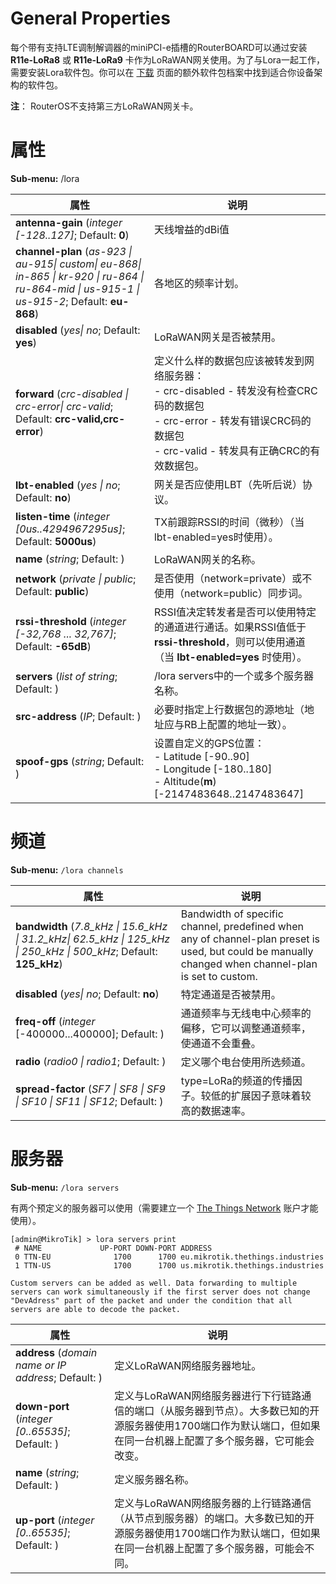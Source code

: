 # General Properties

每个带有支持LTE调制解调器的miniPCI-e插槽的RouterBOARD可以通过安装 **R11e-LoRa8** 或 **R11e-LoRa9** 卡作为LoRaWAN网关使用。为了与Lora一起工作，需要安装Lora软件包。你可以在 [下载](https://mikrotik.com/download) 页面的额外软件包档案中找到适合你设备架构的软件包。

**注**： RouterOS不支持第三方LoRaWAN网关卡。

# 属性

**Sub-menu:** /lora

| 属性                                                                                                                                            | 说明                                                                                                                                                                              |
| ----------------------------------------------------------------------------------------------------------------------------------------------- | --------------------------------------------------------------------------------------------------------------------------------------------------------------------------------- |
| **antenna-gain** (_integer [-128..127]_; Default: **0**)                                                                                        | 天线增益的dBi值                                                                                                                                                                   |
| **channel-plan** (_as-923 \| au-915\| custom\| eu-868\| in-865 \| kr-920 \| ru-864 \| ru-864-mid \| us-915-1 \| us-915-2_; Default: **eu-868**) | 各地区的频率计划。                                                                                                                                                                |
| **disabled** (_yes\| no_; Default: **yes**)                                                                                                     | LoRaWAN网关是否被禁用。                                                                                                                                                           |
| **forward** (_crc-disabled \| crc-error\| crc-valid_; Default: **crc-valid,crc-error**)                                                         | 定义什么样的数据包应该被转发到网络服务器： <br>- crc-disabled - 转发没有检查CRC码的数据包<br>- crc-error - 转发有错误CRC码的数据包<br>- crc-valid - 转发具有正确CRC的有效数据包。 |
| **lbt-enabled** (_yes \| no_; Default: **no**)                                                                                                  | 网关是否应使用LBT（先听后说）协议。                                                                                                                                               |
| **listen-time** (_integer [0us..4294967295us]_; Default: **5000us**)                                                                            | TX前跟踪RSSI的时间（微秒）（当 lbt-enabled=yes时使用）。                                                                                                                          |
| **name** (_string_; Default: )                                                                                                                  | LoRaWAN网关的名称。                                                                                                                                                               |
| **network** (_private \| public_; Default: **public**)                                                                                          | 是否使用（network=private）或不使用（network=public）同步词。                                                                                                                     |
| **rssi-threshold** (_integer [-32,768 ... 32,767]_; Default: **-65dB**)                                                                         | RSSI值决定转发者是否可以使用特定的通道进行通话。如果RSSI值低于 **rssi-threshold**，则可以使用通道（当 **lbt-enabled=yes** 时使用）。                                              |
| **servers** (_list of string_; Default: )                                                                                                       | /lora servers中的一个或多个服务器名称。                                                                                                                                           |
| **src-address** (_IP_; Default: )                                                                                                               | 必要时指定上行数据包的源地址（地址应与RB上配置的地址一致）。                                                                                                                      |
| **spoof-gps** (_string_; Default: )                                                                                                             | 设置自定义的GPS位置：<br>-   Latitude [-90..90]<br>-   Longitude [-180..180]<br>-   Altitude(**m**) [-2147483648..2147483647]                                                     |

  

# 频道

**Sub-menu:** `/lora channels`

| 属性                                                                                                                         | 说明                                                                                                                                                 |
| ---------------------------------------------------------------------------------------------------------------------------- | ---------------------------------------------------------------------------------------------------------------------------------------------------- |
| **bandwidth** (_7.8_kHz \| 15.6_kHz \| 31.2_kHz\| 62.5_kHz \| 125_kHz \| 250_kHz          \| 500_kHz_; Default: **125_kHz**) | Bandwidth of specific channel, predefined when any of channel-plan preset is used, but could be manually changed when channel-plan is set to custom. |
| **disabled** (_yes\| no_; Default: **no**)                                                                                   | 特定通道是否被禁用。                                                                                                                                 |
| **freq-off** (_integer_ [-400000...400000]; Default: )                                                                       | 通道频率与无线电中心频率的偏移，它可以调整通道频率，使通道不会重叠。                                                                                 |
| **radio** (_radio0 \| radio1_; Default: )                                                                                    | 定义哪个电台使用所选频道。                                                                                                                           |
| **spread-factor** (_SF7 \| SF8 \| SF9 \| SF10 \| SF11 \| SF12_; Default: )                                                   | type=LoRa的频道的传播因子。较低的扩展因子意味着较高的数据速率。                                                                                      |
  

# 服务器

**Sub-menu:** `/lora servers`

有两个预定义的服务器可以使用（需要建立一个 [The Things Network](https://thethingsnetwork.org) 账户才能使用）。

```shell
[admin@MikroTik] > lora servers print
 # NAME             UP-PORT DOWN-PORT ADDRESS                                                                                                                                          
 0 TTN-EU              1700      1700 eu.mikrotik.thethings.industries                                                                                                                 
 1 TTN-US              1700      1700 us.mikrotik.thethings.industries
```

`Custom servers can be added as well. Data forwarding to multiple servers can work simultaneously if the first server does not change "DevAdress" part of the packet and under the condition that all servers are able to decode the packet.   `

| 属性                                                 | 说明                                                                                                                                                                  |
| ---------------------------------------------------- | --------------------------------------------------------------------------------------------------------------------------------------------------------------------- |
| **address** (_domain name or IP address_; Default: ) | 定义LoRaWAN网络服务器地址。                                                                                                                                           |
| **down-port** (_integer [0..65535]_; Default: )      | 定义与LoRaWAN网络服务器进行下行链路通信的端口（从服务器到节点）。大多数已知的开源服务器使用1700端口作为默认端口，但如果在同一台机器上配置了多个服务器，它可能会改变。 |
| **name** (_string_; Default: )                       | 定义服务器名称。                                                                                                                                                      |
| **up-port** (_integer [0..65535]_; Default: )        | 定义与LoRaWAN网络服务器的上行链路通信（从节点到服务器）的端口。大多数已知的开源服务器使用1700端口作为默认端口，但如果在同一台机器上配置了多个服务器，可能会不同。     |
